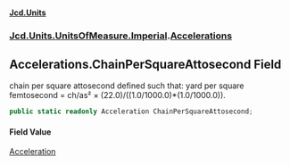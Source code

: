 #### [Jcd.Units](index 'index')
### [Jcd.Units.UnitsOfMeasure.Imperial](Jcd.Units.UnitsOfMeasure.Imperial 'Jcd.Units.UnitsOfMeasure.Imperial').[Accelerations](Accelerations 'Jcd.Units.UnitsOfMeasure.Imperial.Accelerations')

## Accelerations.ChainPerSquareAttosecond Field

chain per square attosecond defined such that: yard per square femtosecond = ch/as² ×
(22.0)/((1.0/1000.0)*(1.0/1000.0)).

```csharp
public static readonly Acceleration ChainPerSquareAttosecond;
```

#### Field Value
[Acceleration](Acceleration 'Jcd.Units.UnitTypes.Acceleration')